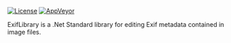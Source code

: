 [![License](http://img.shields.io/npm/l/xmlbuilder.svg?style=flat-square)](http://opensource.org/licenses/MIT)
[![AppVeyor](https://img.shields.io/appveyor/ci/warrengalyen/exiflibrary.svg?style=flat-square)](https://ci.appveyor.com/project/warrengalyen/exiflibrary)

ExifLibrary is a .Net Standard library for editing Exif metadata contained in image files.